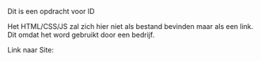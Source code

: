 Dit is een opdracht voor ID

Het HTML/CSS/JS zal zich hier niet als bestand bevinden maar als een link. Dit omdat het word gebruikt door een bedrijf.

Link naar Site:

